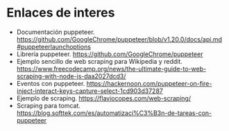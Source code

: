 # Enlaces de interes

* Documentación puppeteer. https://github.com/GoogleChrome/puppeteer/blob/v1.20.0/docs/api.md#puppeteerlaunchoptions
* Librería puppeteer. https://github.com/GoogleChrome/puppeteer
* Ejemplo sencillo de web scraping para Wikipedia y reddit. https://www.freecodecamp.org/news/the-ultimate-guide-to-web-scraping-with-node-js-daa2027dcd3/
* Eventos con puppeteer. https://hackernoon.com/puppeteer-on-fire-inject-interact-keys-capture-select-1cd903d37287
* Ejemplo de scraping. https://flaviocopes.com/web-scraping/
* Scraping para tomcat. https://blog.softtek.com/es/automatizaci%C3%B3n-de-tareas-con-puppeteer